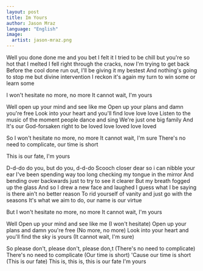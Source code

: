 ```yaml
---
layout: post
title: Im Yours
author: Jason Mraz
language: "English"
image:
  artist: jason-mraz.png
---
```

Well you done done me and you bet I felt it
I tried to be chill but you're so hot that I melted
I fell right through the cracks, now I'm trying to get back
Before the cool done run out, I'll be giving it my bestest
And nothing's going to stop me but divine intervention
I reckon it's again my turn to win some or learn some

I won't hesitate no more, no more
It cannot wait, I'm yours

Well open up your mind and see like me
Open up your plans and damn you're free
Look into your heart and you'll find love love love
Listen to the music of the moment people dance and sing
We're just one big family
And It's our God-forsaken right to be loved love loved love loved

So I won't hesitate no more, no more
It cannot wait, I'm sure
There's no need to complicate, our time is short


This is our fate, I'm yours

D-d-do do you, but do you, d-d-do
Scooch closer dear so i can nibble your ear
I've been spending way too long checking my tongue in the mirror
And bending over backwards just to try to see it clearer
But my breath fogged up the glass
And so I drew a new face and laughed
I guess what I be saying is there ain't no better reason
To rid yourself of vanity and just go with the seasons
It's what we aim to do, our name is our virtue

But I won't hesitate no more, no more
It cannot wait, I'm yours

Well Open up your mind and see like me
(I won't hesitate)
Open up your plans and damn you're free
(No more, no more)
Look into your heart and you'll find the sky is yours
(It cannot wait, I'm sure)

So please don't, please don't, please don,t
(There's no need to complicate)
There's no need to complicate
(Our time is short)
'Cause our time is short
(This is our fate)
This is, this is, this is our fate
I'm yours
